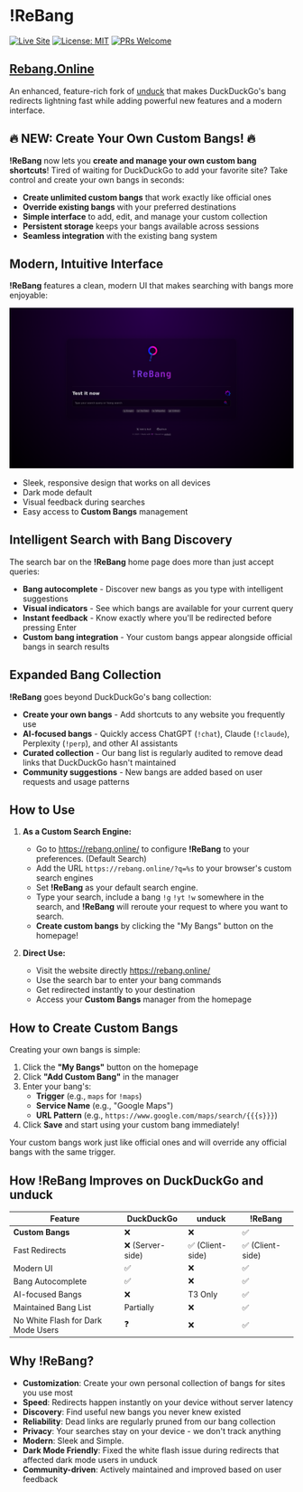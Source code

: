 # **!ReBang**

[![Live Site](https://img.shields.io/badge/Live_Site-!ReBang-blue?style=for-the-badge&logo=googlechrome&logoColor=white)](https://rebang.online)
[![License: MIT](https://img.shields.io/badge/License-MIT-yellow.svg?style=for-the-badge)](https://opensource.org/licenses/MIT)
[![PRs Welcome](https://img.shields.io/badge/PRs-welcome-brightgreen.svg?style=for-the-badge)](https://makeapullrequest.com)

## [Rebang.Online](https://rebang.online)

An enhanced, feature-rich fork of [unduck](https://github.com/t3dotgg/unduck) that makes DuckDuckGo's bang redirects lightning fast while adding powerful new features and a modern interface.

## 🔥 NEW: Create Your Own Custom Bangs! 🔥

**!ReBang** now lets you **create and manage your own custom bang shortcuts**! Tired of waiting for DuckDuckGo to add your favorite site? Take control and create your own bangs in seconds:

* **Create unlimited custom bangs** that work exactly like official ones
* **Override existing bangs** with your preferred destinations
* **Simple interface** to add, edit, and manage your custom collection
* **Persistent storage** keeps your bangs available across sessions
* **Seamless integration** with the existing bang system

## Modern, Intuitive Interface

**!ReBang** features a clean, modern UI that makes searching with bangs more enjoyable:

![ReBang Interface Screenshot](public/screenshot.png)

* Sleek, responsive design that works on all devices
* Dark mode default
* Visual feedback during searches
* Easy access to **Custom Bangs** management


## Intelligent Search with Bang Discovery

The search bar on the **!ReBang** home page does more than just accept queries:

* **Bang autocomplete** - Discover new bangs as you type with intelligent suggestions
* **Visual indicators** - See which bangs are available for your current query
* **Instant feedback** - Know exactly where you'll be redirected before pressing Enter
* **Custom bang integration** - Your custom bangs appear alongside official bangs in search results


## Expanded Bang Collection

**!ReBang** goes beyond DuckDuckGo's bang collection:

* **Create your own bangs** - Add shortcuts to any website you frequently use
* **AI-focused bangs** - Quickly access ChatGPT (`!chat`), Claude (`!claude`), Perplexity (`!perp`), and other AI assistants
* **Curated collection** - Our bang list is regularly audited to remove dead links that DuckDuckGo hasn't maintained
* **Community suggestions** - New bangs are added based on user requests and usage patterns

## How to Use

1. **As a Custom Search Engine:**
   - Go to https://rebang.online/ to configure **!ReBang** to your preferences. (Default Search)
   - Add the URL `https://rebang.online/?q=%s` to your browser's custom search engines
   - Set **!ReBang** as your default search engine.
   - Type your search, include a bang `!g` `!yt` `!w` somewhere in the search, and **!ReBang** will reroute your request to where you want to search.
   - **Create custom bangs** by clicking the "My Bangs" button on the homepage!

2. **Direct Use:** 
   - Visit the website directly https://rebang.online/
   - Use the search bar to enter your bang commands
   - Get redirected instantly to your destination
   - Access your **Custom Bangs** manager from the homepage

## How to Create Custom Bangs

Creating your own bangs is simple:

1. Click the **"My Bangs"** button on the homepage
2. Click **"Add Custom Bang"** in the manager
3. Enter your bang's:
   - **Trigger** (e.g., `maps` for `!maps`)
   - **Service Name** (e.g., "Google Maps")
   - **URL Pattern** (e.g., `https://www.google.com/maps/search/{{{s}}}`)
4. Click **Save** and start using your custom bang immediately!

Your custom bangs work just like official ones and will override any official bangs with the same trigger.

## How **!ReBang** Improves on DuckDuckGo and unduck

| Feature | DuckDuckGo | unduck | **!ReBang** |
|---------|------------|--------|---------|
| **Custom Bangs** | ❌ | ❌ | ✅ |
| Fast Redirects | ❌ (Server-side) | ✅ (Client-side) | ✅ (Client-side) |
| Modern UI | ✅ | ❌ | ✅ |
| Bang Autocomplete | ✅ | ❌ | ✅ |
| AI-focused Bangs | ❌ | T3 Only | ✅ |
| Maintained Bang List | Partially | ❌ | ✅ |
| No White Flash for Dark Mode Users | ❓ | ❌ | ✅ |

## Why **!ReBang**?

* **Customization**: Create your own personal collection of bangs for sites you use most
* **Speed**: Redirects happen instantly on your device without server latency
* **Discovery**: Find useful new bangs you never knew existed
* **Reliability**: Dead links are regularly pruned from our bang collection
* **Privacy**: Your searches stay on your device - we don't track anything
* **Modern**: Sleek and Simple.
* **Dark Mode Friendly**: Fixed the white flash issue during redirects that affected dark mode users in unduck
* **Community-driven**: Actively maintained and improved based on user feedback